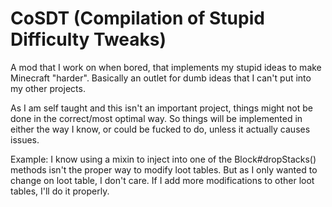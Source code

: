 # CoSDT (Compilation of Stupid Difficulty Tweaks)
A mod that I work on when bored, that implements my stupid ideas
to make Minecraft "harder". Basically an outlet for dumb ideas 
that I can't put into my other projects.

As I am self taught and this isn't an important project, things might not be done 
in the correct/most optimal way. So things will be implemented in either the way 
I know, or could be fucked to do, unless it actually causes issues.

Example:
  I know using a mixin to inject into one of the Block#dropStacks() methods isn't 
  the proper way to modify loot tables. But as I only wanted to change on loot table, 
  I don't care. If I add more modifications to other loot tables, I'll do it properly.
